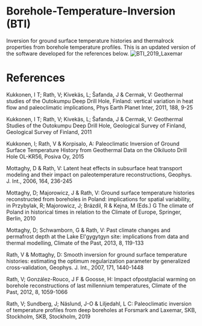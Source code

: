 # Borehole-Temperature-Inversion (BTI) 
Inversion for ground surface temperature histories and thermalrock properties from borehole temperature profiles. This is an
updated version of the software developed for the references below. 
![BTI_2019_Laxemar](https://github.com/volkerrath/BTI_2021/assets/7248916/fb7e77d4-d746-42ce-8786-7b1d4b51e4e9)

# References 
Kukkonen, I T; Rath, V; Kivekäs, L; Šafanda, J & Cermak, V: Geothermal studies of the Outokumpu Deep Drill Hole, Finland: vertical
variation in heat flow and paleoclimatic implications, Phys Earth Planet Inter, 2011, 188, 9-25

Kukkonen, I T; Rath, V; Kivekäs, L; Šafanda, J & Cermak, V: Geothermal Studies of the Outokumpu Deep Drill Hole, Geological Survey
of Finland, Geological Survey of Finland, 2011 

Kukkonen, I; Rath, V & Korpisalo, A: Paleoclimatic Inversion of Ground Surface Temperature History from Geothermal Data on the
Olkiluoto Drill Hole OL-KR56, Posiva Oy, 2015 

Mottaghy, D & Rath, V: Latent heat effects in subsurface heat transport modeling and their impact on paleotemperature
reconstructions, Geophys. J. Int., 2006, 164, 236-245 

Mottaghy, D; Majorowicz, J & Rath, V: Ground surface temperature histories reconstructed from boreholes in Poland: implications
for spatial variability, in Przybylak, R; Majorowicz, J; Brázdil, R & Kejna, M (Eds.) G The climate of Poland in historical times in relation to the Climate of Europe, Springer, Berlin, 2010 

Mottaghy, D; Schwamborn, G & Rath, V: Past climate changes and permafrost depth at the Lake El'gygytgyn site: implications from
data and thermal modelling, Climate of the Past, 2013, 8, 119-133 

Rath, V & Mottaghy, D: Smooth inversion for ground surface temperature histories: estimating the optimum regularization
parameter by generalized cross-validation, Geophys. J. Int., 2007, 171, 1440-1448 

Rath, V; González-Rouco, J F & Goosse, H: Impact ofpostglacial warming on borehole reconstructions of last millennium
temperatures, Climate of the Past, 2012, 8, 1059-1066 

Rath, V; Sundberg, J; Näslund, J-O & Liljedahl, L C: Paleoclimatic inversion of temperature profiles from deep boreholes at Forsmark and Laxemar, SKB, Stockholm, SKB, Stockholm, 2019
